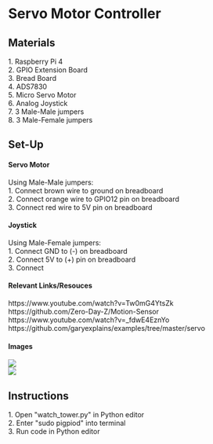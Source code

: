 # Servo Motor Controller
<h2> Materials </h2>
1. Raspberry Pi 4 <br>
2. GPIO Extension Board <br>
3. Bread Board <br>
4. ADS7830 <br>
5. Micro Servo Motor <br>
6. Analog Joystick <br>
7. 3 Male-Male jumpers <br>
8. 3 Male-Female jumpers <br>

<h2>Set-Up</h2>
<h4>Servo Motor</h4>
Using Male-Male jumpers: <br>
1. Connect brown wire to ground on breadboard <br>
2. Connect orange wire to GPIO12 pin on breadboard <br>
3. Connect red wire to 5V pin on breadboard <br>

<h4>Joystick</h4>
Using Male-Female jumpers: <br>
1. Connect GND to (-) on breadboard <br>
2. Connect 5V to (+) pin on breadboard <br> 
3. Connect 

<h4>Relevant Links/Resouces</h4>
https://www.youtube.com/watch?v=Tw0mG4YtsZk <br>
https://github.com/Zero-Day-Z/Motion-Sensor <br>
https://www.youtube.com/watch?v=_fdwE4EznYo <br>
https://github.com/garyexplains/examples/tree/master/servo <br>

<h4>Images</h4>
<img src="https://user-images.githubusercontent.com/98985878/164813562-aeead17d-a86d-494d-94c3-9768ef8e345f.png"> <br>
<img src="https://user-images.githubusercontent.com/98985878/164814225-3ef43250-2301-45ea-b63f-80a998802dee.jpg"> <br>


<h2>Instructions</h2>
1. Open "watch_tower.py" in Python editor <br>
2. Enter "sudo pigpiod" into terminal <br>
3. Run code in Python editor <br>
